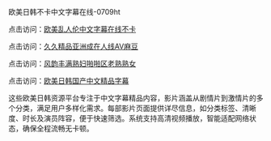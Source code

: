 欧美日韩不卡中文字幕在线-0709ht

点击访问：<a href="https://heiliaoll4qsx.pages.dev">欧美乱人伦中文字幕在线不卡</a>

点击访问：<a href="https://heiliaowzu4ur.pages.dev">久久精品亚洲成在人线AV麻豆</a>

点击访问：<a href="https://heiliaozj3tjd.pages.dev">风韵丰满熟妇啪啪区老熟熟女</a>

点击访问：<a href="https://heiliaoe8ajia.pages.dev">欧美日韩国产中文精品字幕</a>

这些欧美日韩资源平台专注于中文字幕精品内容，影片涵盖从剧情片到激情片的多个分类，满足用户多样化需求。每部影片页面提供详尽信息，如分类标签、清晰度、时长及演员阵容，便于快速筛选。系统支持高清视频播放，智能适配网络状态，确保全程流畅无卡顿。

<span style="display:none;">[Canonical link](https://github.com/dangtho20250709/dangtho5 ）</span>

